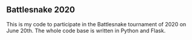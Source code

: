 ## Battlesnake 2020

This is my code to participate in the Battlesnake tournament of 2020 on June 20th.
The whole code base is written in Python and Flask.